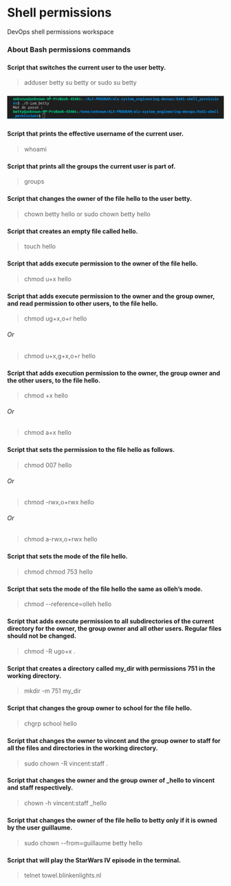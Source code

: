
# Shell permissions
DevOps shell permissions workspace

### About Bash permissions commands
### 

### 
#### Script that switches the current user to the user betty.
> adduser betty
> su betty 
or
> sudo su betty
###
![My name is Betty](https://github.com/Cocorine/alx-system_engineering-devops/blob/main/resources/permissions/0-iam_betty.png)

### 
#### Script that prints the effective username of the current user.
> whoami

### 
#### Script that prints all the groups the current user is part of.
> groups

### 
#### Script that changes the owner of the file hello to the user betty.
> chown betty hello
or
> sudo chown betty hello

### 
#### Script that creates an empty file called hello.
> touch hello

### 
#### Script that adds execute permission to the owner of the file hello.
> chmod u+x hello

###
#### Script that adds execute permission to the owner and the group owner, and read permission to other users, to the file hello.
> chmod ug+x,o+r hello
###### Or
> chmod u+x,g+x,o+r hello

###
#### Script that adds execution permission to the owner, the group owner and the other users, to the file hello.
> chmod +x hello
###### Or
> chmod a+x hello

###
#### Script that sets the permission to the file hello as follows.
> chmod 007 hello
###### Or
> chmod -rwx,o+rwx hello
###### Or
> chmod a-rwx,o+rwx hello

###
#### Script that sets the mode of the file hello.
> chmod chmod 753 hello

###
#### Script that sets the mode of the file hello the same as olleh’s mode.
> chmod --reference=olleh hello

###
#### Script that adds execute permission to all subdirectories of the current directory for the owner, the group owner and all other users. Regular files should not be changed.
> chmod -R ugo+x .

###
#### Script that creates a directory called my_dir with permissions 751 in the working directory.
> mkdir -m 751 my_dir

###
#### Script that changes the group owner to school for the file hello.
> chgrp school hello

###
#### Script that changes the owner to vincent and the group owner to staff for all the files and directories in the working directory.
> sudo chown -R vincent:staff .

###
#### Script that changes the owner and the group owner of _hello to vincent and staff respectively.
> chown -h vincent:staff _hello

### 
#### Script that changes the owner of the file hello to betty only if it is owned by the user guillaume.
> sudo chown --from=guillaume betty hello

### 
#### Script that will play the StarWars IV episode in the terminal.
> telnet towel.blinkenlights.nl
